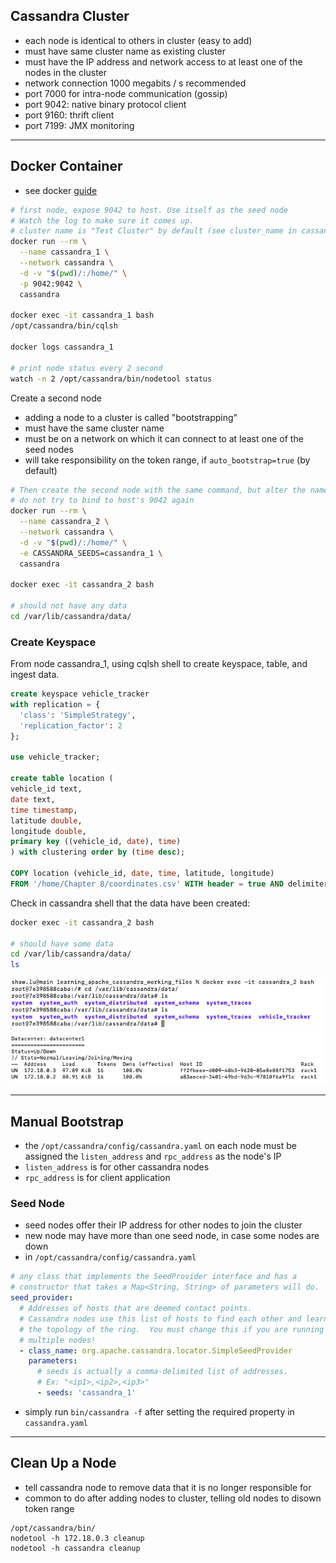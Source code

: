 ## Cassandra Cluster

- each node is identical to others in cluster (easy to add)
- must have same cluster name as existing cluster
- must have the IP address and network access to at least one of the nodes in the cluster
- network connection 1000 megabits / s recommended
- port 7000 for intra-node communication (gossip)
- port 9042: native binary protocol client
- port 9160: thrift client
- port 7199: JMX monitoring

---

## Docker Container

- see docker [guide](https://stackoverflow.com/questions/69844481/how-to-add-some-nodes-to-existing-cluster-on-cassandra-in-docker)

```bash
# first node, expose 9042 to host. Use itself as the seed node
# Watch the log to make sure it comes up.
# cluster name is "Test Cluster" by default (see cluster_name in cassandra.yaml)
docker run --rm \
  --name cassandra_1 \
  --network cassandra \
  -d -v "$(pwd)/:/home/" \
  -p 9042:9042 \
  cassandra

docker exec -it cassandra_1 bash
/opt/cassandra/bin/cqlsh

docker logs cassandra_1

# print node status every 2 second
watch -n 2 /opt/cassandra/bin/nodetool status
```

Create a second node

- adding a node to a cluster is called "bootstrapping"
- must have the same cluster name
- must be on a network on which it can connect to at least one of the seed nodes
- will take responsibility on the token range, if `auto_bootstrap=true` (by default)

```bash
# Then create the second node with the same command, but alter the name.
# do not try to bind to host's 9042 again
docker run --rm \
  --name cassandra_2 \
  --network cassandra \
  -d -v "$(pwd)/:/home/" \
  -e CASSANDRA_SEEDS=cassandra_1 \
  cassandra

docker exec -it cassandra_2 bash

# should not have any data
cd /var/lib/cassandra/data/
```

### Create Keyspace

From node cassandra_1, using cqlsh shell to create keyspace, table, and ingest data.

```sql
create keyspace vehicle_tracker
with replication = {
  'class': 'SimpleStrategy',
  'replication_factor': 2
};

use vehicle_tracker;

create table location (
vehicle_id text,
date text,
time timestamp,
latitude double,
longitude double,
primary key ((vehicle_id, date), time)
) with clustering order by (time desc);

COPY location (vehicle_id, date, time, latitude, longitude)
FROM '/home/Chapter 8/coordinates.csv' WITH header = true AND delimiter = '|';

```

Check in cassandra shell that the data have been created:

```bash
docker exec -it cassandra_2 bash

# should have some data
cd /var/lib/cassandra/data/
ls
```

![alt-text](./assets/replication_2.png)
![alt-text](./assets/replication_2b.png)

---

## Manual Bootstrap

- the `/opt/cassandra/config/cassandra.yaml` on each node must be assigned the `listen_address` and `rpc_address` as the node's IP
- `listen_address` is for other cassandra nodes
- `rpc_address` is for client application

### Seed Node

- seed nodes offer their IP address for other nodes to join the cluster
- new node may have more than one seed node, in case some nodes are down
- in `/opt/cassandra/config/cassandra.yaml`

```yaml
# any class that implements the SeedProvider interface and has a
# constructor that takes a Map<String, String> of parameters will do.
seed_provider:
  # Addresses of hosts that are deemed contact points.
  # Cassandra nodes use this list of hosts to find each other and learn
  # the topology of the ring.  You must change this if you are running
  # multiple nodes!
  - class_name: org.apache.cassandra.locator.SimpleSeedProvider
    parameters:
      # seeds is actually a comma-delimited list of addresses.
      # Ex: "<ip1>,<ip2>,<ip3>"
      - seeds: 'cassandra_1'
```

- simply run `bin/cassandra -f` after setting the required property in `cassandra.yaml`

---

## Clean Up a Node

- tell cassandra node to remove data that it is no longer responsible for
- common to do after adding nodes to cluster, telling old nodes to disown token range

```
/opt/cassandra/bin/
nodetool -h 172.18.0.3 cleanup
nodetool -h cassandra cleanup
```

